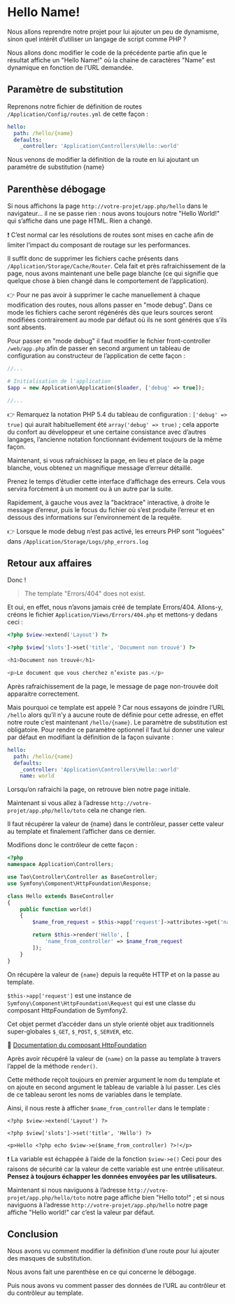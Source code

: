 # Hello Name!

Nous allons reprendre notre projet pour lui ajouter un peu de dynamisme, sinon quel intérêt d’utiliser un langage de script comme PHP ?

Nous allons donc modifier le code de la précédente partie afin que le résultat affiche un "Hello Name!" où la chaine de caractères "Name" est dynamique en fonction de l’URL demandée.

## Paramètre de substitution

Reprenons notre fichier de définition de routes `/Application/Config/routes.yml` de cette façon :

```yml
hello:
  path: /hello/{name}
  defaults:
    _controller: 'Application\Controllers\Hello::world'
```
Nous venons de modifier la définition de la route en lui ajoutant un paramètre de substitution {name}

## Parenthèse débogage

Si nous affichons la page `http://votre-projet/app.php/hello` dans le navigateur... il ne se passe rien : nous avons toujours notre "Hello World!" qui s’affiche dans une page HTML. Rien a changé.

:exclamation: C’est normal car les résolutions de routes sont mises en cache afin de limiter l’impact du composant de routage sur les performances.

Il suffit donc de supprimer les fichiers cache présents dans `/Application/Storage/Cache/Router`. Cela fait et près rafraichissement de la page, nous avons maintenant une belle page blanche (ce qui signifie que quelque chose à bien changé dans le comportement de l’application).

:point_right: Pour ne pas avoir à supprimer le cache manuellement à chaque modification des routes, nous allons passer en "mode debug". Dans ce mode les fichiers cache seront régénérés dès que leurs sources seront modifiées contrairement au mode par défaut où ils ne sont générés que s’ils sont absents.

Pour passer en "mode debug" il faut modifier le fichier front-controller `/web/app.php` afin de passer en second argument un tableau de configuration au constructeur de l’application de cette façon :

```php
//...

# Initialisation de l'application
$app = new Application\Application($loader, ['debug' => true]);

//...
```

:point_right: Remarquez la notation PHP 5.4 du tableau de configuration : `['debug' => true]` qui aurait habituellement été `array('debug' => true)` ; cela apporte du confort au développeur et une certaine consistance avec d’autres langages, l’ancienne notation fonctionnant évidement toujours de la même façon.

Maintenant, si vous rafraichissez la page, en lieu et place de la page blanche, vous obtenez un magnifique message d’erreur détaillé.

Prenez le temps d’étudier cette interface d’affichage des erreurs. Cela vous servira forcément à un moment ou à un autre par la suite.

Rapidement, à gauche vous avez la "backtrace" interactive, à droite le message d’erreur, puis le focus du fichier où s’est produite l’erreur et en dessous des informations sur l’environnement de la requête.

:point_right: Lorsque le mode debug n’est pas activé, les erreurs PHP sont "loguées" dans `/Application/Storage/Logs/php_errors.log`

## Retour aux affaires

Donc !

> The template "Errors/404" does not exist.

Et oui, en effet, nous n’avons jamais créé de template Errors/404. Allons-y, créons le fichier `Application/Views/Errors/404.php` et mettons-y dedans ceci :

```php
<?php $view->extend('Layout') ?>

<?php $view['slots']->set('title', 'Document non trouvé') ?>

<h1>Document non trouvé</h1>

<p>Le document que vous cherchez n’existe pas.</p>
```

Après rafraichissement de la page, le message de page non-trouvée doit apparaitre correctement.

Mais pourquoi ce template est appelé ? Car nous essayons de joindre l’URL `/hello` alors qu’il n’y a aucune route de définie pour cette adresse, en effet notre route c’est maintenant `/hello/{name}`. Le paramètre de substitution est obligatoire. Pour rendre ce paramètre optionnel il faut lui donner une valeur par défaut en modifiant la définition de la façon suivante :

```yml
hello:
  path: /hello/{name}
  defaults:
    _controller: 'Application\Controllers\Hello::world'
    name: world
```

Lorsqu’on rafraichi la page, on retrouve bien notre page initiale.

Maintenant si vous allez à l’adresse `http://votre-projet/app.php/hello/toto` cela ne change rien.

Il faut récupérer la valeur de {name} dans le contrôleur, passer cette valeur au template et finalement l’afficher dans ce dernier.

Modifions donc le contrôleur de cette façon :

```php
<?php
namespace Application\Controllers;

use Tao\Controller\Controller as BaseController;
use Symfony\Component\HttpFoundation\Response;

class Hello extends BaseController
{
	public function world()
	{
		$name_from_request = $this->app['request']->attributes->get('name');

		return $this->render('Hello', [
			'name_from_controller' => $name_from_request
		]);
	}
}
```
On récupère la valeur de `{name}` depuis la requête HTTP et on la passe au template.

`$this->app['request']` est une instance de `Symfony\Component\HttpFoundation\Request` qui est une classe du composant HttpFoundation de Symfony2.

Cet objet permet d’accéder dans un style orienté objet aux traditionnels super-globales `$_GET`, `$_POST`, `$_SERVER`, etc.

:book: [Documentation du composant HttpFoundation](http://symfony.com/fr/doc/current/components/http_foundation/introduction.html)

Après avoir récupéré la valeur de `{name}` on la passe au template à travers l’appel de la méthode `render()`.

Cette méthode reçoit toujours en premier argument le nom du template et on ajoute en second argument le tableau de variable à lui passer. Les clés de ce tableau seront les noms de variables dans le template.

Ainsi, il nous reste à afficher `$name_from_controller` dans le template :

```html+php
<?php $view->extend('Layout') ?>

<?php $view['slots']->set('title', 'Hello') ?>

<p>Hello <?php echo $view->e($name_from_controller) ?>!</p>
```
:exclamation: La variable est échappée à l’aide de la fonction `$view->e()` Ceci pour des raisons de sécurité car la valeur de cette variable est une entrée utilisateur.
**Pensez à toujours échapper les données envoyées par les utilisateurs.**

Maintenant si nous naviguons à l’adresse `http://votre-projet/app.php/hello/toto` notre page affiche bien "Hello toto!" ; et si nous naviguons à l’adresse `http://votre-projet/app.php/hello` notre page affiche "Hello world!" car c’est la valeur par défaut.

## Conclusion

Nous avons vu comment modifier la définition d’une route pour lui ajouter des masques de substitution.

Nous avons fait une parenthèse en ce qui concerne le débogage.

Puis nous avons vu comment passer des données de l’URL au contrôleur et du contrôleur au template.

